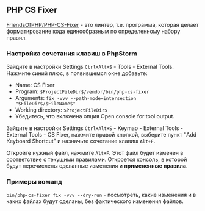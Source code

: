 ## PHP CS Fixer

[FriendsOfPHP/PHP-CS-Fixer](https://github.com/FriendsOfPHP/PHP-CS-Fixer) - это линтер, т.е. программа, которая делает форматирование кода единообразным по определенному набору правил.

### Настройка сочетания клавиш в PhpStorm

Зайдите в настройки Settings `Ctrl+Alt+S` - Tools - External Tools. Нажмите синий плюс, в появившемся окне добавьте:
* Name: CS Fixer
* Program: `$ProjectFileDir$/vendor/bin/php-cs-fixer`
* Arguments: `fix -vvv --path-mode=intersection "$FileDir$/$FileName$"`
* Working directory: `$ProjectFileDir$`
* Убедитесь, что включена опция Open console for tool output.

Зайдите в настройки Settings `Ctrl+Alt+S` - Keymap - External Tools - External Tools - CS Fixer, нажмите правой кнопкой, выберите пункт "Add Keyboard Shortcut" и назначьте сочетание клавиш `Alt+F`.

Откройте нужный файл, нажмите `Alt+F`. Этот файл будет изменен в соответствие с текущими правилами. Откроется консоль, в которой будут перечислены сделанные изменения и **примененные правила**.

### Примеры команд

`bin/php-cs-fixer fix -vvv --dry-run` - посмотреть, какие изменения и в каких файлах будут сделаны, без фактического изменения файлов.
